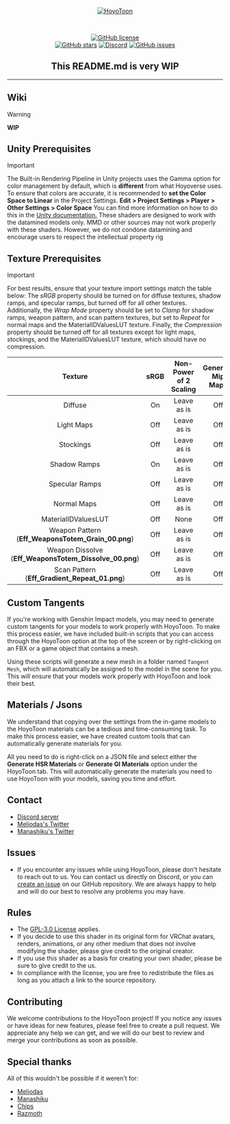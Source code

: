 <br>
<p align="center">
    <a href="https://github.com/Melioli/HoyoToon"><img src="https://melioli.moe/0v2cx.png" alt="HoyoToon"/></a>
</p><br>

<p align="center">
    <a href="https://github.com/Melioli/HoyoToon/blob/main/LICENSE"><img alt="GitHub license" src="https://img.shields.io/badge/License-GPL--3.0-702963?style=for-the-badge"></a><br>
    <a href="https://github.com/Melioli/HoyoToon/stargazers"><img alt="GitHub stars" src="https://img.shields.io/github/stars/Melioli/HoyoToon?style=for-the-badge
"></a>
    <a href="https://discord.gg/VDzZERg6U4"><img alt="Discord" src="https://img.shields.io/discord/1129811149416824934?style=for-the-badge
"></a>
    <a href="https://github.com/Melioli/HoyoToon/issues"><img alt="GitHub issues" src="https://img.shields.io/github/issues/Melioli/HoyoToon?style=for-the-badge
"></a>
</p>



<h2 align="center">This README.md is very WIP</h2>

---

## Wiki
> [!WARNING]
> **WIP**


## Unity Prerequisites 
> [!IMPORTANT]
> The Built-in Rendering Pipeline in Unity projects uses the Gamma option for color management by default, which is **different** from what Hoyoverse uses. To ensure that colors are accurate, it is recommended to **set the Color Space to Linear** in the Project Settings. **Edit > Project Settings > Player > Other Settings > Color Space** You can find more information on how to do this in the [Unity documentation.](https://docs.unity3d.com/Manual/LinearRendering-LinearOrGammaWorkflow.html#:~:text=To%20do%20this%2C%20set%20Color,in%20the%20gamma%20color%20space.
)
> These shaders are designed to work with the datamined models only. MMD or other sources may not work properly with these shaders. However, we do not condone datamining and encourage users to respect the intellectual property rig



## Texture Prerequisites
> [!IMPORTANT]
> For best results, ensure that your texture import settings match the table below:
The *sRGB* property should be turned on for diffuse textures, shadow ramps, and specular ramps, but turned off for all other textures. Additionally, the *Wrap Mode* property should be set to *Clamp* for shadow ramps, weapon pattern, and scan pattern textures, but set to *Repeat* for normal maps and the MaterialIDValuesLUT texture. Finally, the *Compression* property should be turned off for all textures except for light maps, stockings, and the MaterialIDValuesLUT texture, which should have no compression.

| Texture | sRGB | Non-Power of 2 Scaling | Generate Mip Maps | Wrap Mode | Compression |
| :-----: | :--: | :--------------------: | :---------------: | :-------: | :---------: |
| Diffuse |  On  |       Leave as is      |        Off        |  Repeat   |     Off     |
| Light Maps | Off |       Leave as is      |        Off        |  Repeat   |     Off     | 
| Stockings | Off |       Leave as is      |        Off        |  Repeat   |     Off     | 
| Shadow Ramps | On |     Leave as is      |        Off        |   Clamp   |     Off     | 
| Specular Ramps | Off |  Leave as is      |        Off        |   Clamp   |     Off     | 
| Normal Maps | Off |     Leave as is      |        Off        |  Repeat   |     Off     | 
| MaterialIDValuesLUT | Off | None |        Off        |  Repeat   |     Off     | 
| Weapon Pattern <br>(**Eff_WeaponsTotem_Grain_00.png**)</br> | Off | Leave as is | Off | Repeat | Off |
| Weapon Dissolve <br>(**Eff_WeaponsTotem_Dissolve_00.png**)</br> | Off | Leave as is | Off | Clamp | Off |
| Scan Pattern <br>(**Eff_Gradient_Repeat_01.png**)</br> | Off | Leave as is | Off | Repeat | Off |


## Custom Tangents
If you're working with Genshin Impact models, you may need to generate custom tangents for your models to work properly with HoyoToon. To make this process easier, we have included built-in scripts that you can access through the HoyoToon option at the top of the screen or by right-clicking on an FBX or a game object that contains a mesh.

Using these scripts will generate a new mesh in a folder named `Tangent Mesh`, which will automatically be assigned to the model in the scene for you. This will ensure that your models work properly with HoyoToon and look their best.

## Materials / Jsons
We understand that copying over the settings from the in-game models to the HoyoToon materials can be a tedious and time-consuming task. To make this process easier, we have created custom tools that can automatically generate materials for you.

All you need to do is right-click on a JSON file and select either the **Generate HSR Materials** or **Generate GI Materials** option under the HoyoToon tab. This will automatically generate the materials you need to use HoyoToon with your models, saving you time and effort.

## Contact
- [Discord server](https://discord.gg/VDzZERg6U4)
- [Meliodas's Twitter](https://twitter.com/Meliodas7DL)
- [Manashiku's Twitter](https://twitter.com/Manashiku)

## Issues
- If you encounter any issues while using HoyoToon, please don't hesitate to reach out to us. You can contact us directly on Discord, or you can [create an issue](https://github.com/Melioli/HoyoToon/issues/new/choose) on our GitHub repository. We are always happy to help and will do our best to resolve any problems you may have.

## Rules
- The [GPL-3.0 License](https://github.com/Melioli/HoyoToon/blob/main/LICENSE) applies.
- If you decide to use this shader in its original form for VRChat avatars, renders, animations, or any other medium that does not involve modifying the shader, please give credit to the original creator.
- If you use this shader as a basis for creating your own shader, please be sure to give credit to the us.
- In compliance with the license, you are free to redistribute the files as long as you attach a link to the source repository.

## Contributing
We welcome contributions to the HoyoToon project! If you notice any issues or have ideas for new features, please feel free to create a pull request. We appreciate any help we can get, and we will do our best to review and merge your contributions as soon as possible.

## Special thanks
All of this wouldn't be possible if it weren't for:
- [Meliodas](https://github.com/Melioli)
- [Manashiku](https://github.com/Manashiku)
- [Chips](https://github.com/Elysia-simp)
- [Razmoth](https://github.com/Razmoth)

